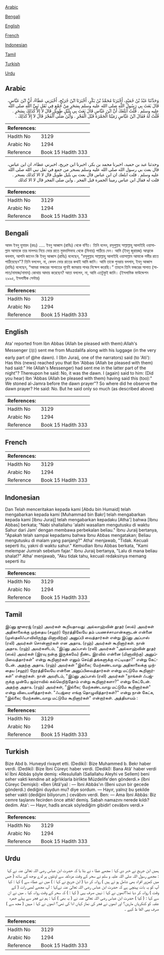 [Arabic](#arabic)

[Bengali](#bengali)

[English](#english)

[French](#french)

[Indonesian](#indonesian)

[Tamil](#tamil)

[Turkish](#turkish)

[Urdu](#urdu)

## Arabic


<div dir="rtl" lang="ar" style={{fontSize:'larger',backgroundColor:'#f8f9fa',padding:20}}>
وَحَدَّثَنَا عَبْدُ بْنُ حُمَيْدٍ، أَخْبَرَنَا مُحَمَّدُ بْنُ بَكْرٍ، أَخْبَرَنَا ابْنُ جُرَيْجٍ، أَخْبَرَنِي عَطَاءٌ، أَنَّ ابْنَ عَبَّاسٍ، قَالَ بَعَثَ بِي رَسُولُ اللَّهِ صلى الله عليه وسلم بِسَحَرٍ مِنْ جَمْعٍ فِي ثَقَلِ نَبِيِّ اللَّهِ صلى الله عليه وسلم ‏.‏ قُلْتُ أَبَلَغَكَ أَنَّ ابْنَ عَبَّاسٍ قَالَ بَعَثَ بِي بِلَيْلٍ طَوِيلٍ قَالَ لاَ إِلاَّ كَذَلِكَ بِسَحَرٍ ‏.‏ قُلْتُ لَهُ فَقَالَ ابْنُ عَبَّاسٍ رَمَيْنَا الْجَمْرَةَ قَبْلَ الْفَجْرِ ‏.‏ وَأَيْنَ صَلَّى الْفَجْرَ قَالَ لاَ إِلاَّ كَذَلِكَ ‏.‏
</div>
<div style={{backgroundColor:'#f8f9fa',padding:20, marginBottom: 10}}><table> <thead> <tr> <th>References:</th> <th></th> </tr> </thead> <tbody><tr><td>Hadith No</td><td>3129</td></tr><tr><td>Arabic No</td><td>1294</td></tr><tr><td>Reference</td><td>Book 15 Hadith 333</td></tr></tbody></table></div>


<div dir="rtl" lang="ar" style={{fontSize:'larger',backgroundColor:'#f8f9fa',padding:20}}>
وحدثنا عبد بن حميد، اخبرنا محمد بن بكر، اخبرنا ابن جريج، اخبرني عطاء، ان ابن عباس، قال بعث بي رسول الله صلى الله عليه وسلم بسحر من جمع في ثقل نبي الله صلى الله عليه وسلم . قلت ابلغك ان ابن عباس قال بعث بي بليل طويل قال لا الا كذلك بسحر . قلت له فقال ابن عباس رمينا الجمرة قبل الفجر . واين صلى الفجر قال لا الا كذلك
</div>
<div style={{backgroundColor:'#f8f9fa',padding:20, marginBottom: 10}}><table> <thead> <tr> <th>References:</th> <th></th> </tr> </thead> <tbody><tr><td>Hadith No</td><td>3129</td></tr><tr><td>Arabic No</td><td>1294</td></tr><tr><td>Reference</td><td>Book 15 Hadith 333</td></tr></tbody></table></div>

## Bengali


<div dir="ltr" lang="bn" style={{fontSize:'larger',backgroundColor:'#f8f9fa',padding:20}}>
আবদ ইবনু হুমায়দ (রহঃ) ..... ইবনু আব্বাস (রাযিঃ) থেকে বর্ণিত। তিনি বলেন, রসূলুল্লাহ সাল্লাল্লাহু আলাইহি ওয়াসাল্লাম আমাকে তার মালপত্র নিয়ে ভোর রাতে মুযদালিফাহ থেকে (মিনায়) পাঠিয়ে দেন। আমি (ইবনু জুরায়জ) আত্বাকে বললাম, আপনি জানেন কি ইবনু আব্বাস (রাযিঃ) বলেছেন, "রসূলুল্লাহ সাল্লাল্লাহু আলাইহি ওয়াসাল্লাম আমাকে গভীর রাতে পাঠিয়েছেন"? তিনি বললেন, না, কেবল ভোর রাতের কথাই আমি জানি। আমি তাকে পুনরায় বললাম, ইবনু আব্বাস (রাযিঃ) বলেছেন, “আমরা ফজরের সালাতের পূর্বেই জামরায় পাথর নিক্ষেপ করেছি।” তাহলে তিনি ফজরের সালাত (সালাত/নামাজ/নামায) কোথায় আদায় করেছেন? আতা বললেন, না, আমি এতটুকুই জানি। (ইসলামিক ফাউন্ডেশন ২৯৯৫, ইসলামীক সেন্টার)
</div>
<div style={{backgroundColor:'#f8f9fa',padding:20, marginBottom: 10}}><table> <thead> <tr> <th>References:</th> <th></th> </tr> </thead> <tbody><tr><td>Hadith No</td><td>3129</td></tr><tr><td>Arabic No</td><td>1294</td></tr><tr><td>Reference</td><td>Book 15 Hadith 333</td></tr></tbody></table></div>

## English


<div dir="ltr" lang="en" style={{fontSize:'larger',backgroundColor:'#f8f9fa',padding:20}}>
Ata' reported from Ibn Abbas (Allah be pleased with them):Allah's Messenger (ﷺ) sent me from Muzdalifa along with his luggage (in the very early part of @he dawn). I (Ibn Juraij, one of the narrators) said (to 'Ati'): Has this (news) reached you that Ibn 'Abbas (Allah be pleased with them) had said:" He (Allah's Messenger) had sent me in the latter part of the night"? Thereupon he said: No, it was the dawn. I (again) said to him: (Did you hear) Ibn 'Abbas (Allah be pleased with them) having said this (too):" We stoned al-Jamra before the dawn prayer"? So where did he observe the dawn prayer? He said: No. But he said only so much (as described above)
</div>
<div style={{backgroundColor:'#f8f9fa',padding:20, marginBottom: 10}}><table> <thead> <tr> <th>References:</th> <th></th> </tr> </thead> <tbody><tr><td>Hadith No</td><td>3129</td></tr><tr><td>Arabic No</td><td>1294</td></tr><tr><td>Reference</td><td>Book 15 Hadith 333</td></tr></tbody></table></div>

## French


<div dir="ltr" lang="fr" style={{fontSize:'larger',backgroundColor:'#f8f9fa',padding:20}}>

</div>
<div style={{backgroundColor:'#f8f9fa',padding:20, marginBottom: 10}}><table> <thead> <tr> <th>References:</th> <th></th> </tr> </thead> <tbody><tr><td>Hadith No</td><td>3129</td></tr><tr><td>Arabic No</td><td>1294</td></tr><tr><td>Reference</td><td>Book 15 Hadith 333</td></tr></tbody></table></div>

## Indonesian


<div dir="ltr" lang="id" style={{fontSize:'larger',backgroundColor:'#f8f9fa',padding:20}}>
Dan Telah menceritakan kepada kami [Abdu bin Humaid] telah mengabarkan kepada kami [Muhammad bin Bakr] telah mengabarkan kepada kami [Ibnu Juraij] telah mengabarkan kepadaku [Atha'] bahwa [Ibnu Abbas] berkata; "Nabi shallallahu 'alaihi wasallam mengutusku di waktu Sahur dari Jam' dengan membawa perbekalan beliau." Ibnu Juraij bertanya, "Apakah telah sampai kepadamu bahwa Ibnu Abbas mengatakan; Beliau mengutusku di malam yang panjang?" Atha' menjawab, "Tidak. Kecuali seperti itu, yakni di waktu sahur." Kemudian Ibnu Abbas berkata, "Kami melempar Jumrah sebelum fajar." Ibnu Juraij bertanya, "Lalu di mana beliau shalat?" Atha' menjawab, "Aku tidak tahu, kecuali redaksinya memang seperti itu
</div>
<div style={{backgroundColor:'#f8f9fa',padding:20, marginBottom: 10}}><table> <thead> <tr> <th>References:</th> <th></th> </tr> </thead> <tbody><tr><td>Hadith No</td><td>3129</td></tr><tr><td>Arabic No</td><td>1294</td></tr><tr><td>Reference</td><td>Book 15 Hadith 333</td></tr></tbody></table></div>

## Tamil


<div dir="ltr" lang="ta" style={{fontSize:'larger',backgroundColor:'#f8f9fa',padding:20}}>
இப்னு ஜுரைஜ் (ரஹ்) அவர்கள் கூறியதாவது: அல்லாஹ்வின் தூதர் (ஸல்) அவர்கள் அதிகாலைக்கு முந்தைய (சஹர்) நேரத்திலேயே தம் பயணச்சாமான்களுடன் என்னை (முஸ்தலிஃபாவிலிருந்து மினாவிற்கு) அனுப்பி வைத்தார்கள் என்று இப்னு அப்பாஸ் (ரலி) அவர்கள் சொன்னார்கள் என அதாஉ (ரஹ்) அவர்கள் கூறினார்கள். நான் அதாஉ (ரஹ்) அவர்களிடம், "இப்னு அப்பாஸ் (ரலி) அவர்கள் "அல்லாஹ்வின் தூதர் (ஸல்) அவர்கள் (இரவு நன்கு இருக்கவே) நீண்ட இரவில் என்னை (மினாவிற்கு) அனுப்பிவைத்தார்கள்" என்று கூறினார்கள் எனும் செய்தி தங்களுக்கு எட்டியதா?" என்று கேட்டேன். அதற்கு அதாஉ (ரஹ்) அவர்கள் "இல்லை; மேற்கண்டவாறு அதிகாலைக்கு முந்தைய (சஹர்) நேரத்திலேயே என்னை அனுப்பிவைத்தார்கள் என்று மட்டுமே கூறினார்கள்" என்றார்கள். நான் அவரிடம், "இப்னு அப்பாஸ் (ரலி) அவர்கள் "நாங்கள் ஃபஜ்ருக்கு முன்பே ஜம்ராவில் கல்லெறிந்தோம் என்று கூறினார்களா?" என்று கேட்டேன். அதற்கு அதாஉ (ரஹ்) அவர்கள், "இல்லை; மேற்கண்டவாறு மட்டுமே கூறினார்கள்" என்று விடையளித்தார்கள். "ஃபஜ்ரை எங்கு தொழுவித்தார்கள்?" என்று நான் கேட்க, "இல்லை; மேற்கண்டவாறு மட்டுமே கூறினார்கள்" என்றார்கள். அத்தியாயம் :
</div>
<div style={{backgroundColor:'#f8f9fa',padding:20, marginBottom: 10}}><table> <thead> <tr> <th>References:</th> <th></th> </tr> </thead> <tbody><tr><td>Hadith No</td><td>3129</td></tr><tr><td>Arabic No</td><td>1294</td></tr><tr><td>Reference</td><td>Book 15 Hadith 333</td></tr></tbody></table></div>

## Turkish


<div dir="ltr" lang="tr" style={{fontSize:'larger',backgroundColor:'#f8f9fa',padding:20}}>
Bize Abd b. Hunıeyd rivayet etti. (Dediki): Bize Muhammed b. Bekr haber verdi. (Dediki): Bize İbni Cüreyc haber verdi. (Dedikî): Bana Atâ' haber verdi kî İbni Abbâs şöyle demiş: «Resulullah (Sallallahu Aleyhi ve Sellem) beni seher vakti kendine ait ağırlıklarla birlikte Müzdelife'den gönderdi.» (îbni Cüreyc Demişki): «Ben (Atâ'ya) : — İbni Abbâs'ın (Beni uzun bir gecede gönderdi.) dediğini duydun mu? diye sordum. — Hayır, yalnız bu şekilde seher vakti (dediğini biliyorum.) cevâbını verdi. Ben: — Ama İbni Abbâs: Biz cemre taşlarını fecirden önce attık! demiş. Sabah namazını nerede kıldı? dedim. Ata': — Hayır, hadîs ancak söylediğim gibidir! cevâbını verdi.»
</div>
<div style={{backgroundColor:'#f8f9fa',padding:20, marginBottom: 10}}><table> <thead> <tr> <th>References:</th> <th></th> </tr> </thead> <tbody><tr><td>Hadith No</td><td>3129</td></tr><tr><td>Arabic No</td><td>1294</td></tr><tr><td>Reference</td><td>Book 15 Hadith 333</td></tr></tbody></table></div>

## Urdu


<div dir="rtl" lang="ur" style={{fontSize:'larger',backgroundColor:'#f8f9fa',padding:20}}>
ہمیں ابن جریج نے خبر دی کہا : مجھے عطا ء نے بتا یا کہ حضرت ابن عباس رضی اللہ تعالیٰ عنہ نے کہا : مجھے رسول اللہ صلی اللہ علیہ و سلم نے سحر کے وقت مزدلفہ سے اونٹوں پر لدے بوجھ کے ساتھ ( جس میں کمزور افراد بھی شامل ہو تے ہیں ) روانہ کر دیا ( ابن جریج نے کہا : ) میں نے عطاء سے ) کہا : کیا آپ کو یہ بات پہنچی ہے کہ حضرت ابن عباس رضی اللہ تعالیٰ عنہ نےکہا : آپ مجھے لمبی رات ( کے وقت ) روانہ کر دیا تھا؟انھوں نے کہا : نہیں صرف یہی ( کہا : ) کہ سحر کے وقت روانہ کیا ۔ میں نے ان سے کہا : ( کیا ) حضرت ابن عباس رضی اللہ تعالیٰ عنہ نے ( یہ بھی ) کہا : ہم نے فجر سے پہلے جمرہ عقبہ کو کنکریاں ماریں؟ اور انھوں نے فجر کی نماز کہاں ادا کی تھی؟ انھوں نے کہا : مہیں ( مجھ سے ) صرف یہی الفا ظ کہے ۔
</div>
<div style={{backgroundColor:'#f8f9fa',padding:20, marginBottom: 10}}><table> <thead> <tr> <th>References:</th> <th></th> </tr> </thead> <tbody><tr><td>Hadith No</td><td>3129</td></tr><tr><td>Arabic No</td><td>1294</td></tr><tr><td>Reference</td><td>Book 15 Hadith 333</td></tr></tbody></table></div>